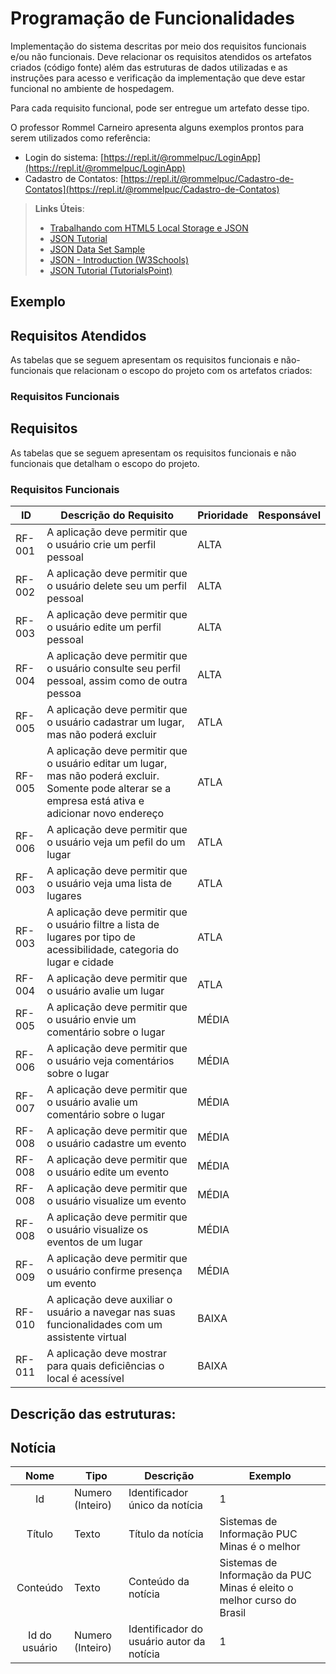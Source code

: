 # Programação de Funcionalidades

Implementação do sistema descritas por meio dos requisitos funcionais e/ou não funcionais. Deve relacionar os requisitos atendidos os artefatos criados (código fonte) além das estruturas de dados utilizadas e as instruções para acesso e verificação da implementação que deve estar funcional no ambiente de hospedagem.

Para cada requisito funcional, pode ser entregue um artefato desse tipo.

O professor Rommel Carneiro apresenta alguns exemplos prontos para serem utilizados como referência:
- Login do sistema: [https://repl.it/@rommelpuc/LoginApp](https://repl.it/@rommelpuc/LoginApp) 
- Cadastro de Contatos: [https://repl.it/@rommelpuc/Cadastro-de-Contatos](https://repl.it/@rommelpuc/Cadastro-de-Contatos)


> **Links Úteis**:
>
> - [Trabalhando com HTML5 Local Storage e JSON](https://www.devmedia.com.br/trabalhando-com-html5-local-storage-e-json/29045)
> - [JSON Tutorial](https://www.w3resource.com/JSON)
> - [JSON Data Set Sample](https://opensource.adobe.com/Spry/samples/data_region/JSONDataSetSample.html)
> - [JSON - Introduction (W3Schools)](https://www.w3schools.com/js/js_json_intro.asp)
> - [JSON Tutorial (TutorialsPoint)](https://www.tutorialspoint.com/json/index.htm)

## Exemplo

## Requisitos Atendidos

As tabelas que se seguem apresentam os requisitos funcionais e não-funcionais que relacionam o escopo do projeto com os artefatos criados:

### Requisitos Funcionais

## Requisitos

As tabelas que se seguem apresentam os requisitos funcionais e não funcionais que detalham o escopo do projeto.

### Requisitos Funcionais

|ID    | Descrição do Requisito  | Prioridade | Responsável |
|------|-----------------------------------------|----| ----|
|RF-001| A aplicação deve permitir que o usuário crie um perfil pessoal | ALTA |  |
|RF-002| A aplicação deve permitir que o usuário delete seu um perfil pessoal | ALTA |  |
|RF-003| A aplicação deve permitir que o usuário edite um perfil pessoal | ALTA |  |
|RF-004| A aplicação deve permitir que o usuário consulte seu perfil pessoal, assim como de outra pessoa | ALTA |  |
|RF-005| A aplicação deve permitir que o usuário cadastrar um lugar, mas não poderá excluir | ATLA | |
|RF-005| A aplicação deve permitir que o usuário editar um lugar, mas não poderá excluir. Somente pode alterar se a empresa está ativa e adicionar novo endereço | ATLA | |
|RF-006| A aplicação deve permitir que o usuário veja um pefil do um lugar | ATLA | |
|RF-003| A aplicação deve permitir que o usuário veja uma lista de lugares | ATLA | |
|RF-003| A aplicação deve permitir que o usuário filtre a lista de lugares por tipo de acessibilidade, categoria do lugar e cidade | ATLA | |
|RF-004| A aplicação deve permitir que o usuário avalie um lugar | ATLA | |
|RF-005| A aplicação deve permitir que o usuário envie um comentário sobre o lugar | MÉDIA | |
|RF-006| A aplicação deve permitir que o usuário veja comentários sobre o lugar | MÉDIA | |
|RF-007| A aplicação deve permitir que o usuário avalie um comentário sobre o lugar | MÉDIA | |
|RF-008| A aplicação deve permitir que o usuário cadastre um evento | MÉDIA | |
|RF-008| A aplicação deve permitir que o usuário edite um evento | MÉDIA | |
|RF-008| A aplicação deve permitir que o usuário visualize um evento | MÉDIA | |
|RF-008| A aplicação deve permitir que o usuário visualize os eventos de um lugar | MÉDIA | |
|RF-009| A aplicação deve permitir que o usuário confirme presença um evento | MÉDIA | |
|RF-010| A aplicação deve auxiliar o usuário a navegar nas suas funcionalidades com um assistente virtual | BAIXA | |
|RF-011| A aplicação deve mostrar para quais deficiências o local é acessível | BAIXA | |


## Descrição das estruturas:

## Notícia
|  **Nome**      | **Tipo**          | **Descrição**                             | **Exemplo**                                    |
|:--------------:|-------------------|-------------------------------------------|------------------------------------------------|
| Id             | Numero (Inteiro)  | Identificador único da notícia            | 1                                              |
| Título         | Texto             | Título da notícia                         | Sistemas de Informação PUC Minas é o melhor                                   |
| Conteúdo       | Texto             | Conteúdo da notícia                       | Sistemas de Informação da PUC Minas é eleito o melhor curso do Brasil                            |
| Id do usuário  | Numero (Inteiro)  | Identificador do usuário autor da notícia | 1                                              |

